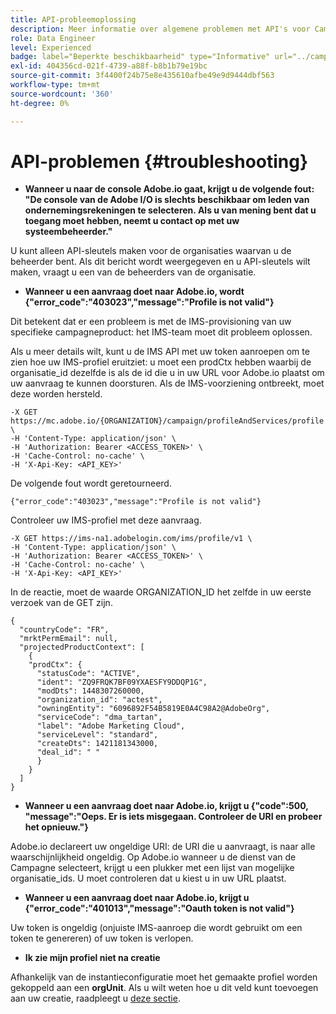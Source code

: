 ```yaml
---
title: API-probleemoplossing
description: Meer informatie over algemene problemen met API's voor Campaigns Standard
role: Data Engineer
level: Experienced
badge: label="Beperkte beschikbaarheid" type="Informative" url="../campaign-standard-migration-home.md" tooltip="Beperkt tot gemigreerde gebruikers in Campaign Standard"
exl-id: 404356cd-021f-4739-a88f-b8b1b79e19bc
source-git-commit: 3f4400f24b75e8e435610afbe49e9d9444dbf563
workflow-type: tm+mt
source-wordcount: '360'
ht-degree: 0%

---
```


# API-problemen {#troubleshooting}

* **Wanneer u naar de console Adobe.io gaat, krijgt u de volgende fout: &quot;De console van de Adobe I/O is slechts beschikbaar om leden van ondernemingsrekeningen te selecteren. Als u van mening bent dat u toegang moet hebben, neemt u contact op met uw systeembeheerder.&quot;**

U kunt alleen API-sleutels maken voor de organisaties waarvan u de beheerder bent. Als dit bericht wordt weergegeven en u API-sleutels wilt maken, vraagt u een van de beheerders van de organisatie.

* **Wanneer u een aanvraag doet naar Adobe.io, wordt {&quot;error_code&quot;:&quot;403023&quot;,&quot;message&quot;:&quot;Profile is not valid&quot;}**

Dit betekent dat er een probleem is met de IMS-provisioning van uw specifieke campagneproduct: het IMS-team moet dit probleem oplossen.

Als u meer details wilt, kunt u de IMS API met uw token aanroepen om te zien hoe uw IMS-profiel eruitziet: u moet een prodCtx hebben waarbij de organisatie_id dezelfde is als de id die u in uw URL voor Adobe.io plaatst om uw aanvraag te kunnen doorsturen.
Als de IMS-voorziening ontbreekt, moet deze worden hersteld.

```
-X GET https://mc.adobe.io/{ORGANIZATION}/campaign/profileAndServices/profile \
-H 'Content-Type: application/json' \
-H 'Authorization: Bearer <ACCESS_TOKEN>' \
-H 'Cache-Control: no-cache' \
-H 'X-Api-Key: <API_KEY>'
```

De volgende fout wordt geretourneerd.

```
{"error_code":"403023","message":"Profile is not valid"}
```

Controleer uw IMS-profiel met deze aanvraag.

```
-X GET https://ims-na1.adobelogin.com/ims/profile/v1 \
-H 'Content-Type: application/json' \
-H 'Authorization: Bearer <ACCESS_TOKEN>' \
-H 'Cache-Control: no-cache' \
-H 'X-Api-Key: <API_KEY>'
```

In de reactie, moet de waarde ORGANIZATION_ID het zelfde in uw eerste verzoek van de GET zijn.

```
{
  "countryCode": "FR",
  "mrktPermEmail": null,
  "projectedProductContext": [
    {
    "prodCtx": {
      "statusCode": "ACTIVE",
      "ident": "ZQ9FRQK7BF09YXAESFY9DDQP1G",
      "modDts": 1448307260000,
      "organization_id": "actest",
      "owningEntity": "6096892F54B5819E0A4C98A2@AdobeOrg",
      "serviceCode": "dma_tartan",
      "label": "Adobe Marketing Cloud",
      "serviceLevel": "standard",
      "createDts": 1421181343000,
      "deal_id": " "
      }
    }
  ]
}
```

* **Wanneer u een aanvraag doet naar Adobe.io, krijgt u {&quot;code&quot;:500, &quot;message&quot;:&quot;Oeps. Er is iets misgegaan. Controleer de URI en probeer het opnieuw.&quot;}**

Adobe.io declareert uw ongeldige URI: de URI die u aanvraagt, is naar alle waarschijnlijkheid ongeldig. Op Adobe.io wanneer u de dienst van de Campagne selecteert, krijgt u een plukker met een lijst van mogelijke organisatie_ids. U moet controleren dat u kiest u in uw URL plaatst.

* **Wanneer u een aanvraag doet naar Adobe.io, krijgt u {&quot;error_code&quot;:&quot;401013&quot;,&quot;message&quot;:&quot;Oauth token is not valid&quot;}**

Uw token is ongeldig (onjuiste IMS-aanroep die wordt gebruikt om een token te genereren) of uw token is verlopen.

* **Ik zie mijn profiel niet na creatie**

Afhankelijk van de instantieconfiguratie moet het gemaakte profiel worden gekoppeld aan een **orgUnit**. Als u wilt weten hoe u dit veld kunt toevoegen aan uw creatie, raadpleegt u [deze sectie](creating-profiles-api.md).

<!-- * (error duplicate key : quand tu crées un profile qui existe déjà , il faut faire un patch pour updater le profile plutôt qu’un POST)

With Curl
List all profiles

Create a profile

Update the mobilePhone attribute of a profile

API Calls on Service

GET the list of services

-->

<!--

How to find and use a filter?
Error codes:

* PAtch sur Age = message d'erreur :
500
Cannot update the 'age' property that is read-only
'age' property is not valid for the 'profile' resource.
-->

<!--
How to filter a list of subscribed profiles with available profile filters ? by date (by les filtres dispo sur la ressource) ?

Pattern classique :

recupérer la liste des subscriptions filtrées d'un profile
1) get sur profile
2) recup PKey
3) get sur PKey
4) get sur href des subscriptions

Comment savoir quel filtre appliquer ?

1) get sur metadata de profile
2) retourne description de la collection subscription
3) get sur la valeur du champ resTarget
4) get sur le href dans filters
5) retourne les filtres applicables sur l'url des data.

-->
